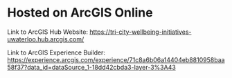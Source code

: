 # Hosted on ArcGIS Online

Link to ArcGIS Hub Website: https://tri-city-wellbeing-initiatives-uwaterloo.hub.arcgis.com/

Link to ArcGIS Experience Builder: https://experience.arcgis.com/experience/71c8a6b06a14404eb8810958baa58f37?data_id=dataSource_1-18dd42cbda3-layer-3%3A43
